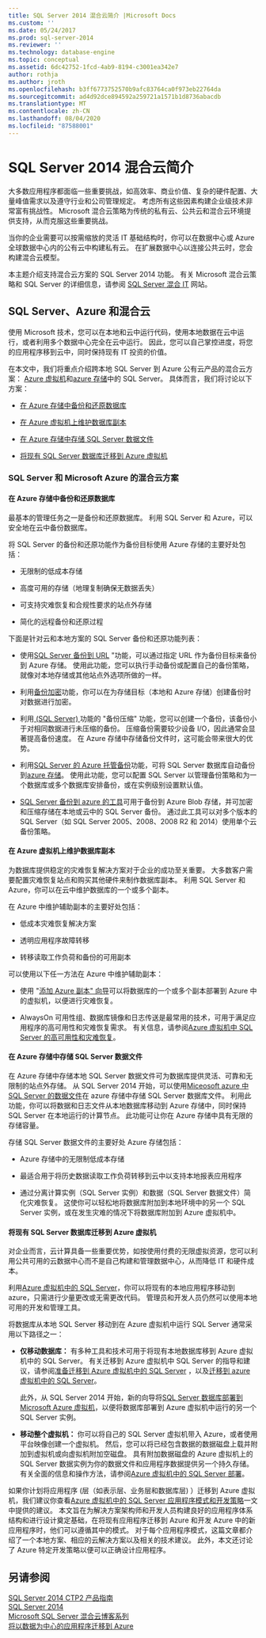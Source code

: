 ```yaml
---
title: SQL Server 2014 混合云简介 |Microsoft Docs
ms.custom: ''
ms.date: 05/24/2017
ms.prod: sql-server-2014
ms.reviewer: ''
ms.technology: database-engine
ms.topic: conceptual
ms.assetid: 6dc42752-1fcd-4ab9-8194-c3001ea342e7
author: rothja
ms.author: jroth
ms.openlocfilehash: b3ff6773752570b9afc83764ca0f973eb22764da
ms.sourcegitcommit: ad4d92dce894592a259721a1571b1d8736abacdb
ms.translationtype: MT
ms.contentlocale: zh-CN
ms.lasthandoff: 08/04/2020
ms.locfileid: "87588001"
---
```

# <a name="introduction-to-sql-server-2014-hybrid-cloud"></a>SQL Server 2014 混合云简介
 大多数应用程序都面临一些重要挑战，如高效率、商业价值、复杂的硬件配置、大量峰值需求以及遵守行业和公司管理规定。 考虑所有这些因素构建企业级技术非常富有挑战性。 Microsoft 混合云策略为传统的私有云、公共云和混合云环境提供支持，从而克服这些重要挑战。 
 
 当你的企业需要可以按需缩放的灵活 IT 基础结构时，你可以在数据中心或 Azure 全球数据中心内的公有云中构建私有云。 在扩展数据中心以连接公共云时，您会构建混合云模型。 
 
 本主题介绍支持混合云方案的 SQL Server 2014 功能。 有关 Microsoft 混合云策略和 SQL Server 的详细信息，请参阅 [SQL Server 混合 IT](https://www.microsoft.com/sqlserver/solutions-technologies/hybrid-It.aspx) 网站。 
 
## <a name="sql-server-azure-and-hybrid-cloud"></a>SQL Server、Azure 和混合云 
 使用 Microsoft 技术，您可以在本地和云中运行代码，使用本地数据在云中运行，或者利用多个数据中心完全在云中运行。 因此，您可以自己掌控进度，将您的应用程序移到云中，同时保持现有 IT 投资的价值。 
 
 在本文中，我们将重点介绍跨本地 SQL Server 到 Azure 公有云产品的混合云方案： [Azure 虚拟机](https://msdn.microsoft.com/library/azure/jj823132.aspx)和[azure 存储](https://www.azure.com/documentation/services/storage/)中的 SQL Server。 具体而言，我们将讨论以下方案： 
 
-  [在 Azure 存储中备份和还原数据库](../../2014/getting-started/introduction-to-sql-server-2014-hybrid-cloud.md#backup) 
 
-  [在 Azure 虚拟机上维护数据库副本](../../2014/getting-started/introduction-to-sql-server-2014-hybrid-cloud.md#replica) 
 
-  [在 Azure 存储中存储 SQL Server 数据文件](../../2014/getting-started/introduction-to-sql-server-2014-hybrid-cloud.md#store) 
 
-  [将现有 SQL Server 数据库迁移到 Azure 虚拟机](../../2014/getting-started/introduction-to-sql-server-2014-hybrid-cloud.md#migrate) 
 
### <a name="hybrid-cloud-scenarios-for-sql-server-and-microsoft-azure"></a>SQL Server 和 Microsoft Azure 的混合云方案 
 
#### <a name="backup-and-restore-databases-tofrom-azure-storage"></a><a name="backup"></a>在 Azure 存储中备份和还原数据库 
 最基本的管理任务之一是备份和还原数据库。 利用 SQL Server 和 Azure，可以安全地在云中备份数据库。 
 
 将 SQL Server 的备份和还原功能作为备份目标使用 Azure 存储的主要好处包括： 
 
-  无限制的低成本存储 
 
-  高度可用的存储（地理复制确保无数据丢失） 
 
-  可支持灾难恢复和合规性要求的站点外存储 
 
-  简化的远程备份和还原过程 
 
 下面是针对云和本地方案的 SQL Server 备份和还原功能列表： 
 
-  使用[SQL Server 备份到 URL](../relational-databases/backup-restore/sql-server-backup-to-url.md) "功能，可以通过指定 URL 作为备份目标来备份到 Azure 存储。 使用此功能，您可以执行手动备份或配置自己的备份策略，就像对本地存储或其他站点外选项所做的一样。 
 
-  利用[备份加密](../relational-databases/backup-restore/backup-encryption.md)功能，你可以在为存储目标（本地和 Azure 存储）创建备份时对数据进行加密。 
 
-  利用[ (SQL Server) ](../relational-databases/backup-restore/backup-compression-sql-server.md)功能的 "备份压缩" 功能，您可以创建一个备份，该备份小于对相同数据进行未压缩的备份。 压缩备份需要较少设备 I/O，因此通常会显著提高备份速度。 在 Azure 存储中存储备份文件时，这可能会带来很大的优势。 
 
-  利用[SQL Server 的 Azure 托管备份](https://msdn.microsoft.com/library/dn606152(v=sql.120).aspx)功能，可将 SQL Server 数据库自动备份到[azure 存储](https://www.azure.com/documentation/services/storage/)。 使用此功能，您可以配置 SQL Server 以管理备份策略和为一个数据库或多个数据库安排备份，或在实例级别设置默认值。 
 
-  [SQL Server 备份到 azure 的工具](https://www.microsoft.com/download/details.aspx?id=40740)可用于备份到 Azure Blob 存储，并可加密和压缩存储在本地或云中的 SQL Server 备份。 通过此工具可以对多个版本的 SQL Server（如 SQL Server 2005、2008、2008 R2 和 2014）使用单个云备份策略。 
 
#### <a name="maintain-database-replicas-on-azure-virtual-machines"></a><a name="replica"></a>在 Azure 虚拟机上维护数据库副本 
 为数据库提供稳定的灾难恢复解决方案对于企业的成功至关重要。 大多数客户需要配置灾难恢复站点和购买其他硬件来制作数据库副本。 利用 SQL Server 和 Azure，你可以在云中维护数据库的一个或多个副本。 
 
 在 Azure 中维护辅助副本的主要好处包括： 
 
-  低成本灾难恢复解决方案 
 
-  透明应用程序故障转移 
 
-  转移读取工作负荷和备份的可用副本 
 
 可以使用以下任一方法在 Azure 中维护辅助副本： 
 
-  使用 "[添加 Azure 副本" 向导](https://msdn.microsoft.com/library/dn463980\(v=sql.120\).aspx)可以将数据库的一个或多个副本部署到 Azure 中的虚拟机，以便进行灾难恢复。 
 
-  AlwaysOn 可用性组、数据库镜像和日志传送是最常用的技术，可用于满足应用程序的高可用性和灾难恢复需求。 有关信息，请参阅[Azure 虚拟机中 SQL Server 的高可用性和灾难恢复](https://msdn.microsoft.com/library/azure/jj870962.aspx)。 
 
#### <a name="store-sql-server-data-files-in-azure-storage"></a><a name="store"></a>在 Azure 存储中存储 SQL Server 数据文件 
 在 Azure 存储中存储本地 SQL Server 数据文件可为数据库提供灵活、可靠和无限制的站点外存储。 从 SQL Server 2014 开始，可以使用[Miceosoft azure 中 SQL Server 的数据文件](https://docs.microsoft.com/sql/relational-databases/databases/sql-server-data-files-in-microsoft-azure)在 azure 存储中存储 SQL Server 数据库文件。 利用此功能，你可以将数据和日志文件从本地数据库移动到 Azure 存储中，同时保持 SQL Server 在本地运行的计算节点。 此功能可让你在 Azure 存储中具有无限的存储容量。 
 
 存储 SQL Server 数据文件的主要好处 Azure 存储包括： 
 
-  Azure 存储中的无限制低成本存储 
 
-  最适合用于将历史数据读取工作负荷转移到云中以支持本地报表应用程序 
 
-  通过分离计算实例（SQL Server 实例）和数据（SQL Server 数据文件）简化灾难恢复。 这使你可以轻松地将数据库附加到本地环境中的另一个 SQL Server 实例，或在发生灾难的情况下将数据库附加到 Azure 虚拟机中。 
 
#### <a name="migrate-existing-sql-server-databases-to-azure-virtual-machines"></a><a name="migrate"></a>将现有 SQL Server 数据库迁移到 Azure 虚拟机 
 对企业而言，云计算具备一些重要优势，如按使用付费的无限虚拟资源，您可以利用公共可用的云数据中心而不是自己构建和管理数据中心，从而降低 IT 和硬件成本。 
 
 利用[Azure 虚拟机中的 SQL Server](https://msdn.microsoft.com/library/azure/jj823132.aspx)，你可以将现有的本地应用程序移动到 azure，只需进行少量更改或无需更改代码。 管理员和开发人员仍然可以使用本地可用的开发和管理工具。 
 
 将数据库从本地 SQL Server 移动到在 Azure 虚拟机中运行 SQL Server 通常采用以下路径之一： 
 
-  **仅移动数据库：** 有多种工具和技术可用于将现有本地数据库移到 Azure 虚拟机中的 SQL Server。 有关迁移到 Azure 虚拟机中 SQL Server 的指导和建议，请参阅[准备迁移到 Azure 虚拟机中的 SQL Server](https://msdn.microsoft.com/library/dn133142.aspx) ，以及[迁移到 azure 虚拟机中的 SQL Server](https://msdn.microsoft.com/library/jj156165.aspx)。 
 
   此外，从 SQL Server 2014 开始，新的向导将[SQL Server 数据库部署到 Microsoft Azure 虚拟机](../relational-databases/databases/deploy-a-sql-server-database-to-a-microsoft-azure-virtual-machine.md)，以便将数据库部署到 Azure 虚拟机中运行的另一个 SQL Server 实例。 
 
-  **移动整个虚拟机：** 你可以将自己的 SQL Server 虚拟机带入 Azure，或者使用平台映像创建一个虚拟机。 然后，您可以将已经包含数据的数据磁盘上载并附加到虚拟机或向虚拟机附加空磁盘。 具有附加数据磁盘的 Azure 虚拟机上的 SQL Server 数据实例为你的数据文件和应用程序数据提供另一个持久存储。 有关全面的信息和操作方法，请参阅[Azure 虚拟机中的 SQL Server 部署](https://msdn.microsoft.com/library/dn133141.aspx)。 
 
 如果你计划将应用程序 (层（如表示层、业务层和数据库层) ）迁移到 Azure 虚拟机，我们建议你查看[Azure 虚拟机中的 SQL Server 应用程序模式和开发策略](https://msdn.microsoft.com/library/dn574746.aspx)一文中提供的建议。 本文旨在为解决方案架构师和开发人员构建良好的应用程序体系结构和进行设计奠定基础，在将现有应用程序迁移到 Azure 和开发 Azure 中的新应用程序时，他们可以遵循其中的模式。 对于每个应用程序模式，这篇文章都介绍了一个本地方案、相应的云解决方案以及相关的技术建议。 此外，本文还讨论了 Azure 特定开发策略以便可以正确设计应用程序。 
 
## <a name="see-also"></a>另请参阅 
 [SQL Server 2014 CTP2 产品指南](https://www.microsoft.com/download/details.aspx?id=39269)  
 [SQL Server 2014](https://www.microsoft.com/sqlserver/sql-server-2014.aspx)  
 [Microsoft SQL Server 混合云博客系列](https://azure.microsoft.com/blog/microsoft-sql-server-hybrid-cloud-blog-series/)  
 [将以数据为中心的应用程序迁移到 Azure](https://azure.microsoft.com/blog/cloud-services-series-migrating-data-centric-applications-to-windows-azure/) 
 
